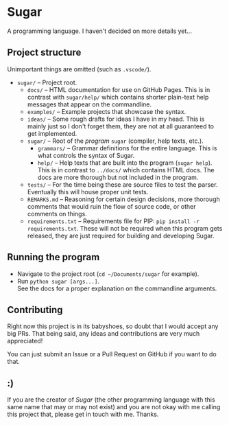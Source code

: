 # Sugar
A programming language. I haven't decided on more details yet...

## Project structure
Unimportant things are omitted (such as `.vscode/`).
* `sugar/` – Project root.
  * `docs/` – HTML documentation for use on GitHub Pages.
    This is in contrast with `sugar/help/` which contains shorter plain-text
    help messages that appear on the commandline.
  * `examples/` – Example projects that showcase the syntax.
  * `ideas/` – Some rough drafts for ideas I have in my head.
    This is mainly just so I don't forget them,
    they are not at all guaranteed to get implemented.
  * `sugar/` – Root of the _program_ `sugar` (compiler, help texts, etc.).
    * `grammars/` – Grammar definitions for the entire language.
      This is what controls the syntax of Sugar.
    * `help/` – Help texts that are built into the program (`sugar help`).
      This is in contrast to `../docs/` which contains HTML docs.
      The docs are more thorough but not included in the program.
  * `tests/` – For the time being these are source files to test the parser.
    Eventually this will house proper unit tests.
  * `REMARKS.md` – Reasoning for certain design decisions,
    more thorough comments that would ruin the flow of source code,
    or other comments on things.
  * `requirements.txt` – Requirements file for PIP:
    `pip install -r requirements.txt`.
    These will not be required when this program gets released,
    they are just required for building and developing Sugar.

## Running the program
* Navigate to the project root (`cd ~/Documents/sugar` for example).
* Run `python sugar [args...]`.  
  See the docs for a proper explanation on the commandline arguments.

## Contributing
Right now this project is in its babyshoes,
so doubt that I would accept any big PRs.
That being said, any ideas and contributions are very much appreciated!

You can just submit an Issue or a Pull Request on GitHub if you want to do that.


## :)
If you are the creator of _Sugar_
(the other programming language with this same name that may or may not exist)
and you are not okay with me calling this project that,
please get in touch with me. Thanks.
